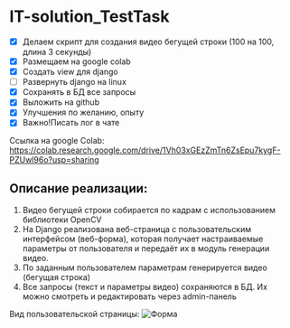 # IT-solution_TestTask

- [X] Делаем скрипт для создания видео бегущей строки (100 на 100, длина 3 секунды)
- [X] Размещаем на google colab
- [X] Создать view для django
- [ ] Развернуть django на linux
- [X] Сохранять в БД все запросы
- [X] Выложить на github
- [X] Улучшения по желанию, опыту
- [X] Важно!Писать лог в чате

Ссылка на google Colab:
https://colab.research.google.com/drive/1Vh03xGEzZmTn6ZsEpu7kygF-PZUwl96o?usp=sharing

## Описание реализации:

1. Видео бегущей строки собирается по кадрам с использованием библиотеки OpenCV
2. На Django реализована веб-страница с пользовательским интерфейсом (веб-форма), которая получает настраиваемые параметры от пользователя и передаёт их в модуль генерации видео.
3. По заданным пользователем параметрам генерируется видео (бегущая строка)
4. Все запросы (текст и параметры видео) сохраняются в БД. Их можно смотреть и редактировать через admin-панель

Вид пользовательской страницы:
![Форма]([view.png])
